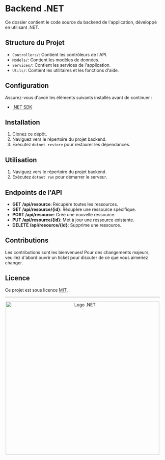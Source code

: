 # Backend .NET

Ce dossier contient le code source du backend de l'application, développé en utilisant .NET.

## Structure du Projet

- `Controllers/`: Contient les contrôleurs de l'API.
- `Models/`: Contient les modèles de données.
- `Services/`: Contient les services de l'application.
- `Utils/`: Contient les utilitaires et les fonctions d'aide.

## Configuration

Assurez-vous d'avoir les éléments suivants installés avant de continuer :

- [.NET SDK](https://dotnet.microsoft.com/download)

## Installation

1. Clonez ce dépôt.
2. Naviguez vers le répertoire du projet backend.
3. Exécutez `dotnet restore` pour restaurer les dépendances.

## Utilisation

1. Naviguez vers le répertoire du projet backend.
2. Exécutez `dotnet run` pour démarrer le serveur.

## Endpoints de l'API

- **GET /api/resource**: Récupère toutes les ressources.
- **GET /api/resource/{id}**: Récupère une ressource spécifique.
- **POST /api/resource**: Crée une nouvelle ressource.
- **PUT /api/resource/{id}**: Met à jour une ressource existante.
- **DELETE /api/resource/{id}**: Supprime une ressource.

## Contributions

Les contributions sont les bienvenues! Pour des changements majeurs, veuillez d'abord ouvrir un ticket pour discuter de ce que vous aimeriez changer.

## Licence

Ce projet est sous licence [MIT](https://choosealicense.com/licenses/mit/).

---

<div style="text-align:center;">
    <img src="https://upload.wikimedia.org/wikipedia/commons/e/ee/.NET_Core_Logo.svg" alt="Logo .NET" width="500"/> 
</div>
